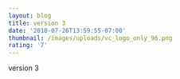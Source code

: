 ```yaml
---
layout: blog
title: version 3
date: '2018-07-26T13:59:55-07:00'
thumbnail: /images/uploads/vc_logo_only_96.png
rating: '7'
---
```

version 3
